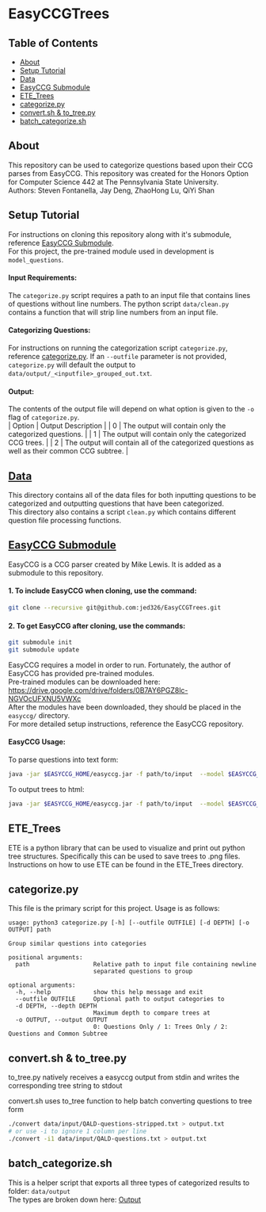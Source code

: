 # EasyCCGTrees

## Table of Contents
* [About](https://github.com/jed326/EasyCCGTrees#About)
* [Setup Tutorial](https://github.com/jed326/EasyCCGTrees#Setup-Tutorial)
* [Data](https://github.com/jed326/EasyCCGTrees#data)
* [EasyCCG Submodule](https://github.com/jed326/EasyCCGTrees#EasyCCG-Submodule)
* [ETE_Trees](https://github.com/jed326/EasyCCGTrees#ETE_Trees)
* [categorize.py](https://github.com/jed326/EasyCCGTrees#categorizepy)
* [convert.sh & to_tree.py](https://github.com/jed326/EasyCCGTrees#convertsh--to_treepy)
* [batch_categorize.sh](https://github.com/jed326/EasyCCGTrees#batch_categorizesh)

## About
This repository can be used to categorize questions based upon their CCG parses from EasyCCG.
This repository was created for the Honors Option for Computer Science 442 at The Pennsylvania State University.   
Authors: Steven Fontanella, Jay Deng, ZhaoHong Lu, QiYi Shan

## Setup Tutorial
For instructions on cloning this repository along with it's submodule, reference [EasyCCG Submodule](https://github.com/jed326/EasyCCGTrees#EasyCCG-Submodule).   
For this project, the pre-trained module used in development is `model_questions`.

#### Input Requirements:
The `categorize.py` script requires a path to an input file that contains lines of questions without line numbers. The python script `data/clean.py` contains a function that will strip line numbers from an input file.

#### Categorizing Questions:
For instructions on running the categorization script `categorize.py`, reference [categorize.py](https://github.com/jed326/EasyCCGTrees#categorizepy).
If an `--outfile` parameter is not provided, `categorize.py` will default the output to `data/output/_<inputfile>_grouped_out.txt`.

#### Output:
The contents of the output file will depend on what option is given to the `-o` flag of `categorize.py`.   
| Option | Output Description |
| 0 | The output will contain only the categorized questions. |
| 1 | The output will contain only the categorized CCG trees. |
| 2 | The output will contain all of the categorized questions as well as their common CCG subtree. |

## [Data](https://github.com/jed326/EasyCCGTrees/tree/master/data)
This directory contains all of the data files for both inputting questions to be categorized and outputting questions that have been categorized.   
This directory also contains a script `clean.py` which contains different question file processing functions.

## [EasyCCG Submodule](https://github.com/mikelewis0/easyccg/tree/e42d58e08eb2a86593d52f730c5afe222e939781)
EasyCCG is a CCG parser created by Mike Lewis. It is added as a submodule to this repository.   

#### 1. To include EasyCCG when cloning, use the command:
```bash
git clone --recursive git@github.com:jed326/EasyCCGTrees.git
```
#### 2. To get EasyCCG after cloning, use the commands:
```bash
git submodule init
git submodule update
```
EasyCCG requires a model in order to run. Fortunately, the author of EasyCCG has provided pre-trained modules.   
Pre-trained modules can be downloaded here: <https://drive.google.com/drive/folders/0B7AY6PGZ8lc-NGVOcUFXNU5VWXc>   
After the modules have been downloaded, they should be placed in the `easyccg/` directory.   
For more detailed setup instructions, reference the EasyCCG repository.

#### EasyCCG Usage:
To parse questions into text form:

```bash
java -jar $EASYCCG_HOME/easyccg.jar -f path/to/input  --model $EASYCCG_HOME/model_questions [> outfile.txt]
```

To output trees to html:

```bash
java -jar $EASYCCG_HOME/easyccg.jar -f path/to/input  --model $EASYCCG_HOME/model_questions -o html [> outfile.txt]
```

## ETE_Trees
ETE is a python library that can be used to visualize and print out python tree structures. Specifically this can be used to save trees to .png files.   
Instructions on how to use ETE can be found in the ETE_Trees directory.   

## categorize.py
This file is the primary script for this project. Usage is as follows:      
```
usage: python3 categorize.py [-h] [--outfile OUTFILE] [-d DEPTH] [-o OUTPUT] path

Group similar questions into categories

positional arguments:
  path                  Relative path to input file containing newline
                        separated questions to group

optional arguments:
  -h, --help            show this help message and exit
  --outfile OUTFILE     Optional path to output categories to
  -d DEPTH, --depth DEPTH
                        Maximum depth to compare trees at
  -o OUTPUT, --output OUTPUT
                        0: Questions Only / 1: Trees Only / 2: Questions and Common Subtree
```

## convert.sh & to_tree.py
to_tree.py natively receives a easyccg output from stdin and writes the corresponding tree string to stdout

convert.sh uses to_tree function to help batch converting questions to tree form
```bash
./convert data/input/QALD-questions-stripped.txt > output.txt
# or use -i to ignore 1 column per line
./convert -i1 data/input/QALD-questions.txt > output.txt
```

## batch_categorize.sh
This is a helper script that exports all three types of categorized results to folder: `data/output`   
The types are broken down here: [Output](https://github.com/jed326/EasyCCGTrees#output)
